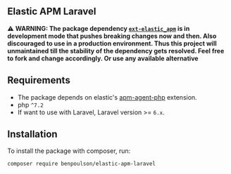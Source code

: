 Elastic APM Laravel
---

:warning: **WARNING: The package dependency [`ext-elastic_apm`](https://github.com/elastic/apm-agent-php) is in development mode that pushes breaking changes now and then. Also discouraged to use in a production environment. Thus this project will unmaintained till the stability of the dependency gets resolved. Feel free to fork and change accordingly. Or use any available alternative**

## Requirements
- The package depends on elastic's [apm-agent-php](https://github.com/elastic/apm-agent-php) extension.
- php `^7.2`
- If want to use with Laravel, Laravel version >= `6.x`.

## Installation
To install the package with composer, run:
```shell script
composer require benpoulson/elastic-apm-laravel
```
